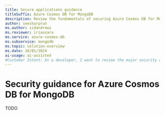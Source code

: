 ```yaml
---
title: Secure applications guidance
titleSuffix: Azure Cosmos DB for MongoDB
description: Review the fundamentals of securing Azure Cosmos DB for MongoDB using role-based access control and Microsoft Entra.
author: seesharprun
ms.author: sidandrews
ms.reviewer: iriaosara
ms.service: azure-cosmos-db
ms.subservice: mongodb
ms.topic: solution-overview
ms.date: 10/01/2024
ai-usage: ai-assisted
#Customer Intent: As a developer, I want to review the major security areas related to Azure Cosmos DB for MongoDB, so that I can build secure applications using the API for MongoDB.
---
```


# Security guidance for Azure Cosmos DB for MongoDB

TODO
